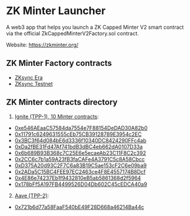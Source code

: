 # ZK Minter Launcher

A web3 app that helps you launch a ZK Capped Minter V2 smart contract via the official ZkCappedMinterV2Factory.sol contract.

Website: https://zkminter.org/ 

## ZK Minter Factory contracts

- [ZKsync Era](https://era.zksync.network/address/0x0400E6bc22B68686Fb197E91f66E199C6b0DDD6a)
- [ZKsync Testnet](https://sepolia.explorer.zksync.io/address/0x329CE320a0Ef03F8c0E01195604b5ef7D3Fb150E)

## ZK Minter contracts directory

1. [Ignite (TPP-1), 10 Minter contracts](https://forum.zknation.io/t/tpp-001-zksync-ignite-program-the-ignite-program/168/125#capped-minters-17):
  - [0xe546AEaaC57584da7554e7F88154DeDAD30A82b0](https://era.zksync.network/address/0xe546AEaaC57584da7554e7F88154DeDAD30A82b0)
  - [0x11791c6249631555cEb75CB39128789E3954c2EC](https://era.zksync.network/address/0x11791c6249631555cEb75CB39128789E3954c2EC)
  - [0x3BC3f64d084bE6d3336f10340DC8424290FFc4ab](https://era.zksync.network/address/0x3BC3f64d084bE6d3336f10340DC8424290FFc4ab)
  - [0xDa2fBE31Fd47Af741bdB3dBC4eb662dA0107D33a](https://era.zksync.network/address/0xDa2fBE31Fd47Af741bdB3dBC4eb662dA0107D33a)
  - [0x6b689B93B368c7C25E6e5ecaeAb23C11F8C2c392](https://era.zksync.network/address/0x6b689B93B368c7C25E6e5ecaeAb23C11F8C2c392)
  - [0x2CC6c7b1a59A23fB3faCAFe4A3791C5c8A58Cbcc](https://era.zksync.network/address/0x2CC6c7b1a59A23fB3faCAFe4A3791C5c8A58Cbcc)
  - [0xD375A20d93C2F7C6a83B19C5ae153cF2C6e09ba9](https://era.zksync.network/address/0xD375A20d93C2F7C6a83B19C5ae153cF2C6e09ba9)
  - [0x2ADa5C15BC4FEE97EC2463ce4F8E4557174B8Dcf](https://era.zksync.network/address/0x2ADa5C15BC4FEE97EC2463ce4F8E4557174B8Dcf)
  - [0x4E86e74237Eb1f9432810eB5ab5861368d2f5964](https://era.zksync.network/address/0x4E86e74237Eb1f9432810eB5ab5861368d2f5964)
  - [0x178bFf5A197FB4499526D04Db602C45cEDCA40a9](https://era.zksync.network/address/0x178bFf5A197FB4499526D04Db602C45cEDCA40a9)
2. [Aave (TPP-2)](https://forum.zknation.io/t/tpp-2-aave-dao-airdrop-claim-extension-request/423#mechanic-6):
  - [0x721b6d77a58FaaF540bE49F28D668a46214Ba44c](https://explorer.zksync.io/address/0x721b6d77a58FaaF540bE49F28D668a46214Ba44c)


